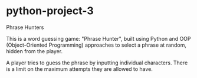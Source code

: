 # python-project-3
Phrase Hunters


This is a word guessing game: "Phrase Hunter", built using Python and OOP (Object-Oriented Programming) approaches to select a phrase at random, hidden from the player. 

A player tries to guess the phrase by inputting individual characters. There is a limit on the maximum attempts they are allowed to have.
